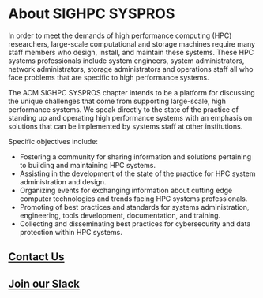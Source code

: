 # About SIGHPC SYSPROS

In order to meet the demands of high performance computing (HPC) researchers, large-scale computational and storage machines require many staff members who design, install, and maintain these systems. These HPC systems professionals include system engineers, system administrators, network administrators, storage administrators and operations staff all who face problems that are specific to high performance systems.

The ACM SIGHPC SYSPROS chapter intends to be a platform for discussing the unique challenges that come from supporting large-scale, high performance systems. We speak directly to the state of the practice of standing up and operating high performance systems with an emphasis on solutions that can be implemented by systems staff at other institutions.

Specific objectives include:

* Fostering a community for sharing information and solutions pertaining to building and maintaining HPC systems.
* Assisting in the development of the state of the practice for HPC system administration and design.
* Organizing events for exchanging information about cutting edge computer technologies and trends facing HPC systems professionals.
* Promoting of best practices and standards for systems administration, engineering, tools development, documentation, and training.
* Collecting and disseminating best practices for cybersecurity and data protection within HPC systems.

## [Contact Us](contact@sighpc-syspros.org)
## [Join our Slack](/slack)
